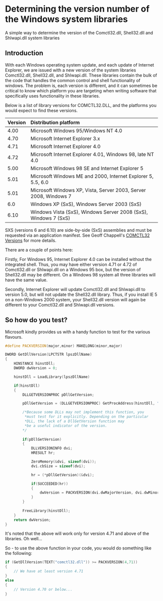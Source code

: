 # Determining the version number of the Windows system libraries

A simple way to determine the version of the Comctl32.dll, Shell32.dll and Shlwapi.dll system libraries

## Introduction

With each Windows operating system update, and each update of Internet Explorer, 
we are issued with a new version of the system libraries Comctl32.dll, Shell32.dll, 
and Shlwapi.dll. These libraries contain the bulk of the code that handles the
common control and shell functionality of windows. The problem is, each version is 
different, and it can sometimes be critical to know which platform you are 
targeting when writing software that specifically uses functionality in these 
libraries.

Below is a list of library versions for COMCTL32.DLL, and the platforms you would expect to find
these versions.

| **Version** | **Distribution platform** |
| --- |:--- |
| 4.00 | Microsoft Windows 95/Windows NT 4.0 |
| 4.70 | Microsoft Internet Explorer 3.x |
| 4.71 | Microsoft Internet Explorer 4.0 |
| 4.72 | Microsoft Internet Explorer 4.01, Windows 98, late NT 4.0 |
| 5.00 | Microsoft Windows 98 SE and Internet Explorer 5 |
| 5.01 | Microsoft Windows ME and 2000, Internet Explorer 5, 5.5, 6.0 |
| 5.01 | Microsoft Windows XP, Vista, Server 2003, Server 2008, Windows 7 |
| 6.0	 |	Windows XP (SxS), Windows Server 2003 (SxS)	 |
| 6.10	|	Windows Vista (SxS), Windows Server 2008 (SxS), Windows 7 (SxS) |

SXS (versions 6 and 6.10) are side-by-side (SxS) assemblies and must be requested via an application manifest. See Geoff Chappell's [COMCTL32 Versions](https://www.geoffchappell.com/studies/windows/shell/comctl32/history/index.htm) for more details. 

There are a couple of points here:

Firstly, For Windows 95, Internet Explorer 4.0 can be installed without the integrated
shell. Thus, you may have either version 4.71 or 4.72 of Comctl32.dll or Shlwapi.dll 
on a Windows 95 box, but the version of Shell32.dll may be different. On a Windows 98
system all three libraries will have the same value.

Secondly, Internet Explorer will update Comctl32.dll and Shlwapi.dll to version 5.0,
but will not update the Shell32.dll library. Thus, if you install IE 5 on a non-Windows
2000 system, your Shell32.dll version will again be different to your Comctl32.dll and
 Shlwapi.dll versions.

## So how do you test?

Microsoft kindly provides us with a handy function to test for the various
 flavours.

```cpp
#define PACKVERSION(major,minor) MAKELONG(minor,major)

DWORD GetDllVersion(LPCTSTR lpszDllName)
{
    HINSTANCE hinstDll;
    DWORD dwVersion = 0;

    hinstDll = LoadLibrary(lpszDllName)

    if(hinstDll)
    {
        DLLGETVERSIONPROC pDllGetVersion;

        pDllGetVersion = (DLLGETVERSIONPROC) GetProcAddress(hinstDll, "DllGetVersion");

        /*Because some DLLs may not implement this function, you
         *must test for it explicitly. Depending on the particular 
         *DLL, the lack of a DllGetVersion function may
         *be a useful indicator of the version.
        */
        
        if(pDllGetVersion)
        {
            DLLVERSIONINFO dvi;
            HRESULT hr;

            ZeroMemory(&dvi, sizeof(dvi));
            dvi.cbSize = sizeof(dvi);

            hr = (*pDllGetVersion)(&dvi);

            if(SUCCEEDED(hr))
            {
                dwVersion = PACKVERSION(dvi.dwMajorVersion, dvi.dwMinorVersion);
            }
        }
        
        FreeLibrary(hinstDll);
    }
    return dwVersion;
}
```

It's noted that the above will work only for version 4.71 and above of the libraries.
Oh well...

So - to use the above function in your code, you would do something like the following:

```cpp
if (GetDllVersion(TEXT("comctl32.dll")) >= PACKVERSION(4,71))
{
    // We have at least version 4.71
}
else
{
    // Version 4.70 or below...
}
```
